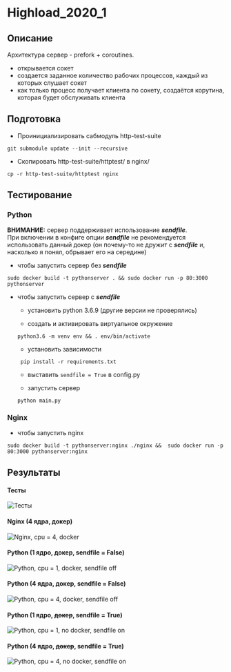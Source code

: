 # Highload_2020_1

## Описание

Архитектура сервер - prefork + coroutines.

- открывается сокет
- создается заданное количество рабочих процессов, каждый из которых слушает сокет
- как только процесс получает клиента по сокету, создаётся корутина, которая будет обслуживать клиента

## Подготовка

- Проинициализировать сабмодуль http-test-suite

``git submodule update --init --recursive``

- Скопировать http-test-suite/httptest/ в nginx/

``cp -r http-test-suite/httptest nginx``

## Тестирование

### Python

**ВНИМАНИЕ:** сервер поддерживает использование _**sendfile**_. \
При включении в конфиге опции _**sendfile**_ не рекомендуется использовать данный докер 
(он почему-то не дружит с _**sendfile**_ и, насколько я понял, обрывает его на середине)

- чтобы запустить сервер без _**sendfile**_

``sudo docker build -t pythonserver . && sudo docker run -p 80:3000 pythonserver``

- чтобы запустить сервер с _**sendfile**_

    - установить python 3.6.9 (другие версии не проверялись)
    
    - создать и активировать виртуальное окружение
    
    ``python3.6 -m venv env && . env/bin/activate``
    
    - установить зависимости
    
    `` pip install -r requirements.txt``
    
    - выставить `sendfile = True` в config.py
    
    - запустить сервер
    
    ``python main.py``
    

### Nginx

- чтобы запустить nginx

``sudo docker build -t pythonserver:nginx ./nginx &&  sudo docker run -p 80:3000 pythonserver:nginx``

## Результаты

#### Тесты

![Тесты](/test_results/test_results.png)

#### Nginx (4 ядра, докер)

![Nginx, cpu = 4, docker](/test_results/nginx_cpu4_docker.png)

#### Python (1 ядро, докер, sendfile = False)

![Python, cpu = 1, docker, sendfile off](/test_results/python_cpu1_docker.png)

#### Python (4 ядра, докер, sendfile = False)

![Python, cpu = 4, docker, sendfile off](/test_results/python_cpu4_docker.png)

#### Python (1 ядро, ~~докер~~, sendfile = True)

![Python, cpu = 1, no docker, sendfile on](/test_results/python_cpu1_nodocker_sendfile.png)

#### Python (4 ядро, ~~докер~~, sendfile = True)

![Python, cpu = 4, no docker, sendfile on](/test_results/python_cpu4_nodocker_sendfile.png)